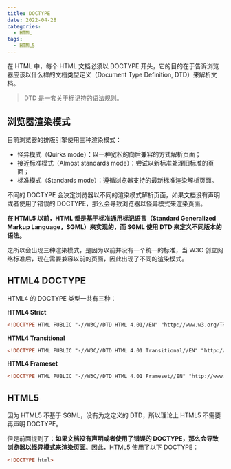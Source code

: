```yaml
---
title: DOCTYPE
date: 2022-04-28
categories:
  - HTML
tags:
  - HTML5
---
```


在 HTML 中，每个 HTML 文档必须以 DOCTYPE 开头，它的目的在于告诉浏览器应该以什么样的文档类型定义（Document Type Definition, DTD）来解析文档。

> DTD 是一套关于标记符的语法规则。

## 浏览器渲染模式

目前浏览器的排版引擎使用三种渲染模式：

* 怪异模式（Quirks mode）：以一种宽松的向后兼容的方式解析页面；
* 接近标准模式（Almost standards mode）：尝试以新标准处理旧标准的页面；
* 标准模式（Standards mode）：遵循浏览器支持的最新标准渲染解析页面。

不同的 DOCTYPE 会决定浏览器以不同的渲染模式解析页面，如果文档没有声明或者使用了错误的 DOCTYPE，那么会导致浏览器以怪异模式来渲染页面。

**在 HTML5 以前，HTML 都是基于标准通用标记语言（Standard Generalized Markup Language，SGML）来实现的，而 SGML 使用 DTD 来定义不同版本的语法。**

之所以会出现三种渲染模式，是因为以前并没有一个统一的标准，当 W3C 创立网络标准后，现在需要兼容以前的页面，因此出现了不同的渲染模式。

## HTML4 DOCTYPE

HTML4 的 DOCTYPE 类型一共有三种：

**HTML4 Strict**

```html
<!DOCTYPE HTML PUBLIC "-//W3C//DTD HTML 4.01//EN" "http://www.w3.org/TR/html4/strict.dtd">
```

**HTML4 Transitional**

```html
<!DOCTYPE HTML PUBLIC "-//W3C//DTD HTML 4.01 Transitional//EN" "http://www.w3.org/TR/html4/loose.dtd">
```

**HTML4 Frameset**

```html
<!DOCTYPE HTML PUBLIC "-//W3C//DTD HTML 4.01 Frameset//EN" "http://www.w3.org/TR/html4/frameset.dtd">
```

## HTML5

因为 HTML5 不基于 SGML，没有为之定义的 DTD，所以理论上 HTML5 不需要再声明 DOCTYPE。

但是前面提到了：**如果文档没有声明或者使用了错误的 DOCTYPE，那么会导致浏览器以怪异模式来渲染页面**。因此，HTML5 使用了以下 DOCTYPE：

```html
<!DOCTYPE html>
```